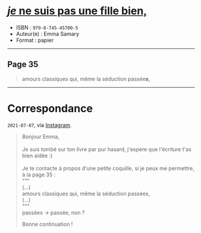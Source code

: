 # [*je* ne suis pas une fille bien,](https://www.goodreads.com/book/show/57966388-je-ne-suis-pas-une-fille-bien)
- ISBN : `979-8-745-45700-5`
- Auteur(e) : Emma Samary
- Format : papier

---

## Page 35

> amours classiques qui, même la séduction passée**s**,

---

# Correspondance

`2021-07-07`, via [Instagram](https://www.instagram.com/emmasamary/).

> Bonjour Emma,<br>
> <br>
> Je suis tombé sur ton livre par pur hasard, j'espère que l'écriture t'as bien aidée :)<br>
> <br>
> Je te contacte à propos d'une petite coquille, si je peux me permettre, à la page 35 :<br>
> """<br>
> (…)<br>
> amours classiques qui, même la séduction passées,<br>
> (…)<br>
> """<br>
> passées -> passée, non ?<br>
> 
> Bonne continuation !